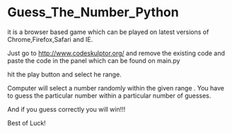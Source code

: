 # Guess_The_Number_Python

it is a browser based game which can be played on latest versions of Chrome,Firefox,Safari and IE.

Just go to http://www.codeskulptor.org/ and remove the existing code and paste the code in the panel which can be found on main.py

hit the play button and select he range.

Computer will select a number randomly within the given range . You have to guess the particular number within a particular number of guesses.

And if you guess correctly you will win!!!

Best of Luck!

